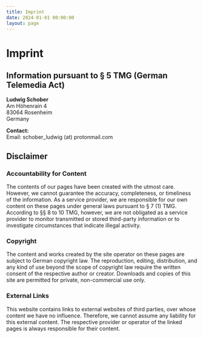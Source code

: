 ```yaml
---
title: Imprint
date: 2024-01-01 00:00:00
layout: page
---
```


# Imprint

## Information pursuant to § 5 TMG (German Telemedia Act)

**Ludwig Schober**  
Am Höhenrain 4  
83064 Rosenheim  
Germany

**Contact:**  
Email: schober_ludwig (at) protonmail.com

## Disclaimer

### Accountability for Content

The contents of our pages have been created with the utmost care. However, we cannot guarantee the accuracy, completeness, or timeliness of the information. As a service provider, we are responsible for our own content on these pages under general laws pursuant to § 7 (1) TMG. According to §§ 8 to 10 TMG, however, we are not obligated as a service provider to monitor transmitted or stored third-party information or to investigate circumstances that indicate illegal activity.

### Copyright

The content and works created by the site operator on these pages are subject to German copyright law. The reproduction, editing, distribution, and any kind of use beyond the scope of copyright law require the written consent of the respective author or creator. Downloads and copies of this site are permitted for private, non-commercial use only.

### External Links

This website contains links to external websites of third parties, over whose content we have no influence. Therefore, we cannot assume any liability for this external content. The respective provider or operator of the linked pages is always responsible for their content.